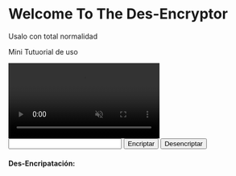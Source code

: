 <!DOCTYPE html>
<html>
<head>
    <title>Des-Encriptador</title>
    <script type="text/javascript" src="/Js/code.js"></script>
    <link rel="stile.css" href="/css/stile.css">
    <meta charset="utf-8">
    <link rel="stylesheet" href="css/stile.css">
    <link rel="preconnect" href="https://fonts.googleapis.com">
    <link rel="preconnect" href="https://fonts.gstatic.com" crossorigin>
    <link href="https://fonts.googleapis.com/css2?family=Georama:wght@100;400;700&family=STIX+Two+Text:ital@1&display=swap" rel="stylesheet">
</head>
<body>
        <div class="textos-header">
            <h1>Welcome To The Des-Encryptor</h1>
            <p>Usalo con total normalidad</p>
        </div>
<nav>
    <div class="videos">
        <p>Mini Tutuorial de uso</p>
        <video src="videos/20210810_160618.mp4" type= "mp4" controls autoplay muted></video>
    </div>
    <div class="ejecutor">
        <input type="text" size="25"/>
    <button type="submit" onclick="encriptar(this)">Encriptar</button>
    <button type="submit" onclick="desencriptar(this)">Desencriptar</button>
    <h4 id="resultado">Des-Encripatación:</h4>
    </div>
</nav>
</body>
</html>  
